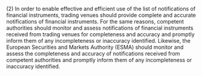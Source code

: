 (2) In order to enable effective and efficient use of the list of notifications of financial instruments, trading venues should provide complete and accurate notifications of financial instruments. For the same reasons, competent authorities should monitor and assess notifications of financial instruments received from trading venues for completeness and accuracy and promptly inform them of any incompleteness or inaccuracy identified. Likewise, the European Securities and Markets Authority (ESMA) should monitor and assess the completeness and accuracy of notifications received from competent authorities and promptly inform them of any incompleteness or inaccuracy identified.